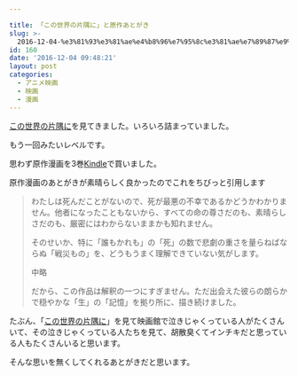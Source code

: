 ```yaml
---

title: 「この世界の片隅に」と原作あとがき
slug: >-
  2016-12-04-%e3%81%93%e3%81%ae%e4%b8%96%e7%95%8c%e3%81%ae%e7%89%87%e9%9a%85%e3%81%ab%e3%81%a8%e5%8e%9f%e4%bd%9c%e3%81%82%e3%81%a8%e3
id: 160
date: '2016-12-04 09:48:21'
layout: post
categories:
  - アニメ映画
  - 映画
  - 漫画
---
```


[この世界の片隅に](http://konosekai.jp/)を見てきました。いろいろ詰まっていました。

もう一回みたいレベルです。

思わず原作漫画を3巻[Kindle](http://d.hatena.ne.jp/keyword/Kindle)で買いました。

原作漫画のあとがきが素晴らしく良かったのでこれをちびっと引用します

> わたしは死んだことがないので、死が最悪の不幸であるかどうかわかりません。他者になったこともないから、すべての命の尊さだのも、素晴らしさだのも、厳密にはわからないままかも知れません。
> 
> そのせいか、特に「誰もかれも」の「死」の数で悲劇の重さを量らねばならぬ「戦災もの」を、どうもうまく理解できていない気がします。
> 
> 中略
> 
> だから、この作品は解釈の一つにすぎません。ただ出会えた彼らの朗らかで穏やかな「生」の「記憶」を拠り所に、描き続けました。

たぶん、「[この世界の片隅に](http://d.hatena.ne.jp/keyword/%A4%B3%A4%CE%C0%A4%B3%A6%A4%CE%CA%D2%B6%F9%A4%CB)」を見て映画館で泣きじゃくっている人がたくさんいて、その泣きじゃくっている人たちを見て、胡散臭くてインチキだと思っている人もたくさんいると思います。

そんな思いを無くしてくれるあとがきだと思います。